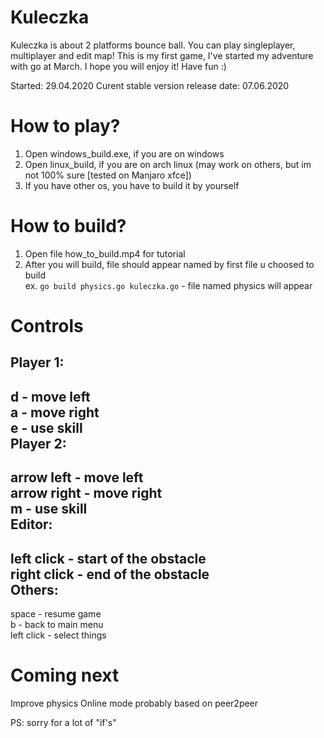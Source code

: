 # Kuleczka
Kuleczka is about 2 platforms bounce ball. You can play singleplayer, multiplayer and edit map!
This is my first game, I've started my adventure with go at March. I hope you will enjoy it! Have fun :) 

Started: 29.04.2020
Curent stable version release date: 07.06.2020 

How to play?
=================
1. Open windows_build.exe, if you are on windows 
2. Open linux_build, if you are on arch linux (may work on others, but im not 100% sure [tested on Manjaro xfce]) 
3. If you have other os, you have to build it by yourself

How to build?
=============
1. Open file how_to_build.mp4 for tutorial
2. After you will build, file should appear named by first file u choosed to build<br />
ex. ```go build physics.go kuleczka.go``` - file named physics will appear

Controls
===============
 Player 1:
 -------
   d           - move left<br />
   a           - move right <br />
   e           - use skill<br />
 Player 2: 
 --------
   arrow left  - move left<br />
   arrow right - move right <br />
   m           - use skill <br />
 Editor: 
 -------
   left click  - start of the obstacle<br />
   right click - end of the obstacle<br />
 Others:
 -------
   space       - resume game<br />
   b           - back to main menu<br />
   left click  - select things <br />
   
 Coming next
 ==========
 Improve physics
 Online mode probably based on peer2peer
 
 PS: sorry for a lot of "if's"
   
